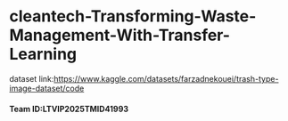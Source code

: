 # cleantech-Transforming-Waste-Management-With-Transfer-Learning
dataset link:https://www.kaggle.com/datasets/farzadnekouei/trash-type-image-dataset/code
#### Team ID:LTVIP2025TMID41993 
